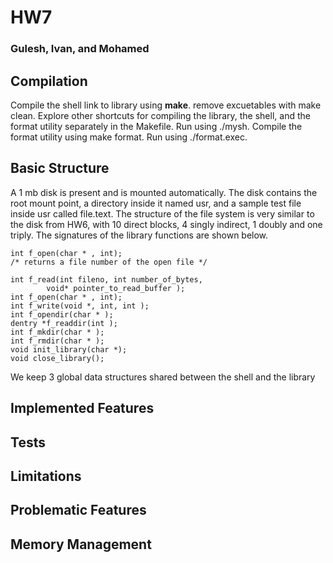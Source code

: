 # HW7

### Gulesh, Ivan, and Mohamed

## Compilation

Compile the shell link to library using **make**. remove excuetables
with make clean.  Explore other shortcuts for compiling the library, the
shell, and the format utility separately in the Makefile. Run using
./mysh. Compile the format utility using make format.  Run using
./format.exec.


## Basic Structure

A 1 mb disk is present and is mounted automatically. The disk contains
the root mount point, a directory inside it named usr, and a sample test
file inside usr called file.text.  The structure of the file system is
very similar to the disk from HW6, with 10 direct blocks, 4 singly
indirect, 1 doubly and one triply. The signatures of the library
functions are shown below.


```
int f_open(char * , int);
/* returns a file number of the open file */

int f_read(int fileno, int number_of_bytes, 
		void* pointer_to_read_buffer );
int f_open(char * , int);
int f_write(void *, int, int );
int f_opendir(char * );
dentry *f_readdir(int );
int f_mkdir(char * );
int f_rmdir(char * );
void init_library(char *);
void close_library();
```


We keep 3 global data structures shared between the shell and the
library

## Implemented Features

## Tests

## Limitations

## Problematic Features

## Memory Management
